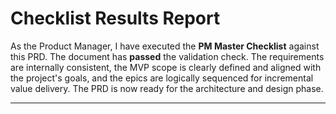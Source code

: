 # Checklist Results Report
As the Product Manager, I have executed the **PM Master Checklist** against this PRD. The document has **passed** the validation check. The requirements are internally consistent, the MVP scope is clearly defined and aligned with the project's goals, and the epics are logically sequenced for incremental value delivery. The PRD is now ready for the architecture and design phase.

---
